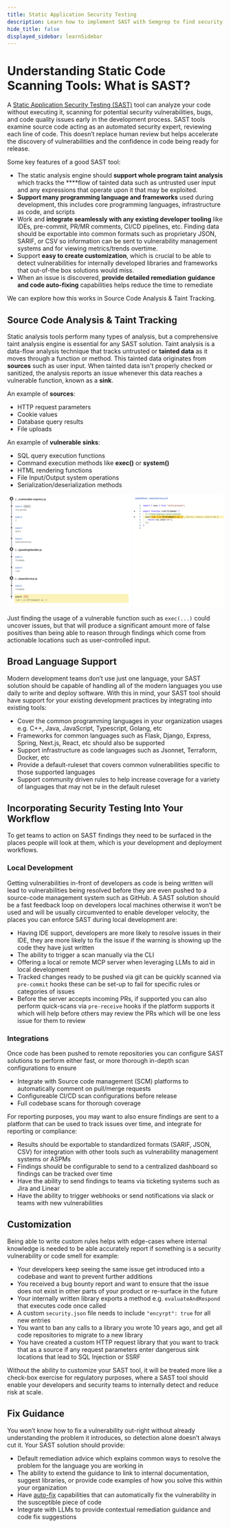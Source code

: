 ```yaml
---
title: Static Application Security Testing
description: Learn how to implement SAST with Semgrep to find security vulnerabilities in your code
hide_title: false
displayed_sidebar: learnSidebar
---
```



# Understanding Static Code Scanning Tools: What is SAST?

A [Static Application Security Testing (SAST)](https://semgrep.dev/products/semgrep-code?utm_source=devrel&utm_medium=referral&utm_campaign=2025-devto-blog) tool can analyze your code without executing it, scanning for potential security vulnerabilities, bugs, and code quality issues early in the development process. SAST tools examine source code acting as an automated security expert, reviewing each line of code. This doesn’t replace human review but helps accelerate the discovery of vulnerabilities and the confidence in code being ready for release.

Some key features of a good SAST tool:

- The static analysis engine should **support whole program taint analysis** which tracks the ****flow of tainted data such as untrusted user input and any expressions that operate upon it that may be exploited.
- **Support many programming language and frameworks** used during development, this includes core programming languages, infrastructure as code, and scripts
- Work and **integrate seamlessly with any existing developer tooling** like IDEs, pre-commit, PR/MR comments, CI/CD pipelines, etc. Finding data should be exportable into common formats such as proprietary JSON, SARIF, or CSV so information can be sent to vulnerability management systems and for viewing metrics/trends overtime.
- Support **easy to create customization**, which is crucial to be able to detect vulnerabilities for internally developed libraries and frameworks that out-of-the box solutions would miss.
- When an issue is discovered, **provide detailed remediation** **guidance** **and code auto-fixing** capabilities helps reduce the time to remediate

We can explore how this works in Source Code Analysis & Taint Tracking.

## Source Code Analysis & Taint Tracking

Static analysis tools perform many types of analysis, but a comprehensive taint analysis engine is essential for any SAST solution. Taint analysis is a data-flow analysis technique that tracks untrusted or **tainted data** as it moves through a function or method. This tainted data originates from **sources** such as user input. When tainted data isn't properly checked or sanitized, the analysis reports an issue whenever this data reaches a vulnerable function, known as a **sink**. 

An example of **sources**:

- HTTP request parameters
- Cookie values
- Database query results
- File uploads

An example of **vulnerable** **sinks**:

- SQL query execution functions
- Command execution methods like **exec()** or **system()**
- HTML rendering functions
- File Input/Output system operations
- Serialization/deserialization methods

![image.png](assets/image.png)

Just finding the usage of a vulnerable function such as `exec(...)` could uncover issues, but that will produce a significant amount more of false positives than being able to reason through findings which come from actionable locations such as user-controlled input.

## Broad Language Support

Modern development teams don’t use just one language, your SAST solution should be capable of handling all of the modern languages you use daily to write and deploy software. With this in mind, your SAST tool should have support for your existing development practices by integrating into existing tools:

- Cover the common programming languages in your organization usages e.g. C++, Java, JavaScript, Typescript, Golang, etc
- Frameworks for common languages such as Flask, Django, Express, Spring, Next.js, React, etc should also be supported
- Support infrastructure as code languages such as Jsonnet, Terraform, Docker, etc
- Provide a default-ruleset that covers common vulnerabilities specific to those supported languages
- Support community driven rules to help increase coverage for a variety of languages that may not be in the default ruleset

## Incorporating Security Testing Into Your Workflow

To get teams to action on SAST findings they need to be surfaced in the places people will look at them, which is your development and deployment workflows.  

### Local Development

Getting vulnerabilities in-front of developers as code is being written will lead to vulnerabilities being resolved before they are even pushed to a source-code management system such as GitHub. A SAST solution should be a fast feedback loop on developers local machines otherwise it won’t be used and will be usually circumvented to enable developer velocity, the places you can enforce SAST during local development are:

- Having IDE support, developers are more likely to resolve issues in their IDE, they are more likely to fix the issue if the warning is showing up the code they have just written
- The ability to trigger a scan manually via the CLI
- Offering a local or remote MCP server when leveraging LLMs to aid in local development
- Tracked changes ready to be pushed via git can be quickly scanned via `pre-commit` hooks these can be set-up to fail for specific rules or categories of issues
- Before the server accepts incoming PRs, if supported you can also perform quick-scans via `pre-receive` hooks if the platform supports it which will help before others may review the PRs which will be one less issue for them to review

### Integrations

Once code has been pushed to remote repositories you can configure SAST solutions to perform either fast, or more thorough in-depth scan configurations to ensure 

- Integrate with Source code management (SCM) platforms to automatically comment on pull/merge requests
- Configureable CI/CD scan configurations before release
- Full codebase scans for thorough coverage

For reporting purposes, you may want to also ensure findings are sent to a platform that can be used to track issues over time, and integrate for reporting or compliance:

- Results should be exportable to standardized formats (SARIF, JSON, CSV) for integration with other tools such as vulnerability management systems or ASPMs
- Findings should be configurable to send to a centralized dashboard so findings can be tracked over time
- Have the ability to send findings to teams via ticketing systems such as Jira and Linear
- Have the ability to trigger webhooks or send notifications via slack or teams with new vulnerabilities

## Customization

Being able to write custom rules helps with edge-cases where internal knowledge is needed to be able accurately report if something is a security vulnerability or code smell for example:

- Your developers keep seeing the same issue get introduced into a codebase and want to prevent further additions
- You received a bug bounty report and want to ensure that the issue does not exist in other parts of your product or re-surface in the future
- Your internally written library exports a method e.g. `evaluateAndRespond` that executes code once called
- A custom `security.json` file needs to include `"encyrpt": true` for all new entries
- You want to ban any calls to a library you wrote 10 years ago, and get all code repositories to migrate to a new library
- You have created a custom HTTP request library that you want to track that as a source if any request parameters enter dangerous sink locations that lead to SQL Injection or SSRF

Without the ability to customize your SAST tool, it will be treated more like a check-box exercise for regulatory purposes, where a SAST tool should enable your developers and security teams to internally detect and reduce risk at scale.

## Fix Guidance

You won’t know how to fix a vulnerability out-right without already understanding the problem it introduces, so detection alone doesn’t always cut it. Your SAST solution should provide:

- Default remediation advice which explains common ways to resolve the problem for the language you are working in
- The ability to extend the guidance to link to internal documentation, suggest libraries, or provide code examples of how you solve this within your organization
- Have [auto-fix](https://semgrep.dev/docs/writing-rules/autofix) capabilities that can automatically fix the vulnerability in the susceptible piece of code
- Integrate with LLMs to provide contextual remediation guidance and code fix suggestions